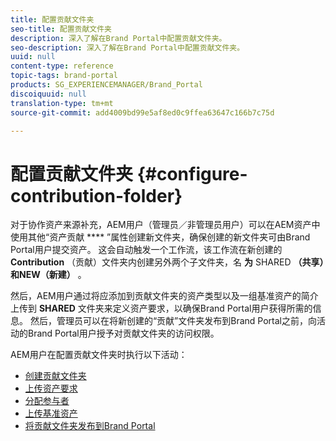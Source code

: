 ```yaml
---
title: 配置贡献文件夹
seo-title: 配置贡献文件夹
description: 深入了解在Brand Portal中配置贡献文件夹。
seo-description: 深入了解在Brand Portal中配置贡献文件夹。
uuid: null
content-type: reference
topic-tags: brand-portal
products: SG_EXPERIENCEMANAGER/Brand_Portal
discoiquuid: null
translation-type: tm+mt
source-git-commit: add4009bd99e5af8ed0c9ffea63647c166b7c75d

---
```



# 配置贡献文件夹 {#configure-contribution-folder}

对于协作资产来源补充，AEM用户（管理员／非管理员用户）可以在AEM资产中使用其他“资产贡献 **** ”属性创建新文件夹，确保创建的新文件夹可由Brand Portal用户提交资产。  这会自动触发一个工作流，该工作流在新创建的 **Contribution** （贡献）文件夹内创建另外两个子文件夹，名 **为** SHARED **（共享）和NEW（新建）** 。

然后，AEM用户通过将应添加到贡献文件夹的资产类型以及一组基准资产的简介上传到 **SHARED** 文件夹来定义资产要求，以确保Brand Portal用户获得所需的信息。 然后，管理员可以在将新创建的“贡献”文件夹发布到Brand Portal之前，向活动的Brand Portal用户授予对贡献文件夹的访问权限。

AEM用户在配置贡献文件夹时执行以下活动：

* [创建贡献文件夹](brand-portal-create-contribution-folder.md)
* [上传资产要求](brand-portal-configure-contribution-folder-properties.md)
* [分配参与者](brand-portal-configure-contribution-folder-properties.md)
* [上传基准资产](brand-portal-upload-baseline-assets.md)
* [将贡献文件夹发布到Brand Portal](brand-portal-publish-contribution-folder-to-brand-portal.md)

